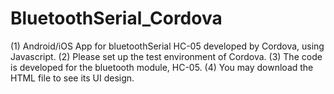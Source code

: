 # BluetoothSerial_Cordova
(1) Android/iOS App for bluetoothSerial HC-05 developed by Cordova, using Javascript.
(2) Please set up the test environment of Cordova. 
(3) The code is developed for the bluetooth module, HC-05.
(4) You may download the HTML file to see its UI design. 

